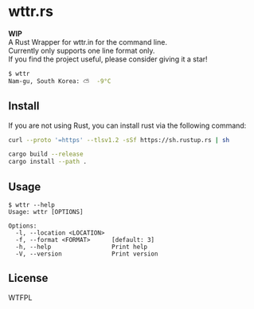 # wttr.rs

**WIP**  
A Rust Wrapper for wttr.in for the command line.  
Currently only supports one line format only.  
If you find the project useful, please consider giving it a star!

```bash
$ wttr
Nam-gu, South Korea: ⛅️  -9°C
```

## Install

If you are not using Rust, you can install rust via the following command:

```bash
curl --proto '=https' --tlsv1.2 -sSf https://sh.rustup.rs | sh
```

```bash
cargo build --release
cargo install --path .
```

## Usage

```
$ wttr --help
Usage: wttr [OPTIONS]

Options:
  -l, --location <LOCATION>
  -f, --format <FORMAT>      [default: 3]
  -h, --help                 Print help
  -V, --version              Print version
```

## License

WTFPL
